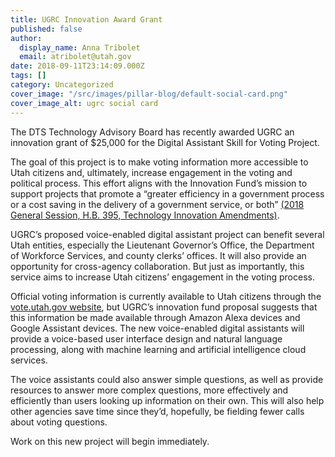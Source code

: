 ```yaml
---
title: UGRC Innovation Award Grant
published: false
author:
  display_name: Anna Tribolet
  email: atribolet@utah.gov
date: 2018-09-11T23:14:09.000Z
tags: []
category: Uncategorized
cover_image: "/src/images/pillar-blog/default-social-card.png"
cover_image_alt: ugrc social card
---
```


The DTS Technology Advisory Board has recently awarded UGRC an innovation grant of $25,000 for the Digital Assistant Skill for Voting Project.

The goal of this project is to make voting information more accessible to Utah citizens and, ultimately, increase engagement in the voting and political process. This effort aligns with the Innovation Fund’s mission to support projects that promote a “greater efficiency in a government process or a cost saving in the delivery of a government service, or both” [(2018 General Session, H.B. 395, Technology Innovation Amendments)](https://le.utah.gov/~2018/bills/static/HB0395.html).

UGRC’s proposed voice-enabled digital assistant project can benefit several Utah entities, especially the Lieutenant Governor’s Office, the Department of Workforce Services, and county clerks’ offices. It will also provide an opportunity for cross-agency collaboration. But just as importantly, this service aims to increase Utah citizens’ engagement in the voting process.

Official voting information is currently available to Utah citizens through the [vote.utah.gov website](https://vote.utah.gov/vote/menu/index), but UGRC’s innovation fund proposal suggests that this information be made available through Amazon Alexa devices and Google Assistant devices. The new voice-enabled digital assistants will provide a voice-based user interface design and natural language processing, along with machine learning and artificial intelligence cloud services.

The voice assistants could also answer simple questions, as well as provide resources to answer more complex questions, more effectively and efficiently than users looking up information on their own. This will also help other agencies save time since they’d, hopefully, be fielding fewer calls about voting questions.

Work on this new project will begin immediately.
